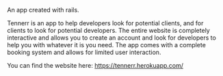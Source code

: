 An app created with rails.

Tennerr is an app to help developers look for potential clients, and for clients to look for potential developers. The entire website is completely interactive and allows you to create an account and look for developers to help you with whatever it is you need. The app comes with a complete booking system and allows for limited user interaction.

You can find the website here: https://tennerr.herokuapp.com/
